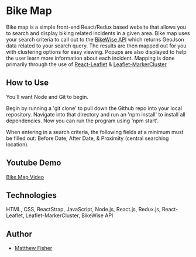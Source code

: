 # Bike Map

Bike map is a simple front-end React/Redux based website that allows you to search and display biking related incidents in a given area.  Bike map uses your search criteria to call out to the [BikeWise API](https://github.com/bikeindex/bikewise) which returns GeoJson data related to your search query.  The results are then mapped out for you with clustering options for easy viewing.  Popups are also displayed to help the user learn more information about each incident.  Mapping is done primarily through the use of [React-Leaflet](https://www.npmjs.com/package/react-leaflet) & [Leaflet-MarkerCluster](https://github.com/Leaflet/Leaflet.markercluster)


## How to Use

You'll want Node and Git to begin.

Begin by running a 'git clone' to pull down the Github repo into your local repository.  Navigate into that directory and run an 'npm install' to install all dependencies.  Now you can run the program using 'npm start'.

When entering in a search criteria, the following fields at a minimum must be filled out:  Before Date, After Date, & Proximity (central searching location).

## Youtube Demo

[Bike Map Video](https://youtu.be/HGIxJUynFZM)

## Technologies

HTML, CSS, ReactStrap, JavaScript, Node.js, React.js, Redux.js, React-Leaflet, Leaflet-MarkerCluster, BikeWise API

## Author
* [Matthew Fisher](https://github.com/MicroFish91)